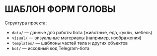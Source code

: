 # ШАБЛОН ФОРМ ГОЛОВЫ

Структура проекта:
- `data/` — данные для работы бота (животные, еда, куклы, мебель)
- `visual/` — визуальные материалы (например, изображения)
- `templates/` — шаблоны частей тела и других объектов
- `bot/` — исходный код Telegram-бота

